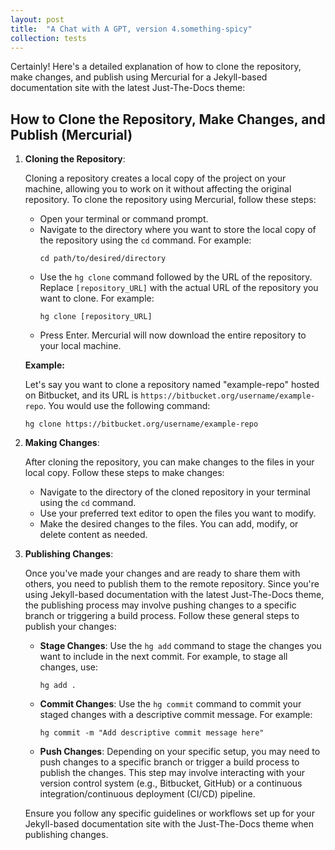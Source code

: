 ```yaml
---
layout: post
title:  "A Chat with A GPT, version 4.something-spicy"
collection: tests
---
```


Certainly! Here's a detailed explanation of how to clone the repository, make changes, and publish using Mercurial for a Jekyll-based documentation site with the latest Just-The-Docs theme:

## How to Clone the Repository, Make Changes, and Publish (Mercurial)

1. **Cloning the Repository**:

   Cloning a repository creates a local copy of the project on your machine, allowing you to work on it without affecting the original repository. To clone the repository using Mercurial, follow these steps:

   - Open your terminal or command prompt.
   - Navigate to the directory where you want to store the local copy of the repository using the `cd` command. For example:
     ```shell
     cd path/to/desired/directory
     ```
   - Use the `hg clone` command followed by the URL of the repository. Replace `[repository_URL]` with the actual URL of the repository you want to clone. For example:
     ```shell
     hg clone [repository_URL]
     ```
   - Press Enter. Mercurial will now download the entire repository to your local machine.

   **Example:**

   Let's say you want to clone a repository named "example-repo" hosted on Bitbucket, and its URL is `https://bitbucket.org/username/example-repo`. You would use the following command:
   ```shell
   hg clone https://bitbucket.org/username/example-repo
   ```

2. **Making Changes**:

   After cloning the repository, you can make changes to the files in your local copy. Follow these steps to make changes:

   - Navigate to the directory of the cloned repository in your terminal using the `cd` command.
   - Use your preferred text editor to open the files you want to modify.
   - Make the desired changes to the files. You can add, modify, or delete content as needed.

3. **Publishing Changes**:

   Once you've made your changes and are ready to share them with others, you need to publish them to the remote repository. Since you're using Jekyll-based documentation with the latest Just-The-Docs theme, the publishing process may involve pushing changes to a specific branch or triggering a build process. Follow these general steps to publish your changes:

   - **Stage Changes**: Use the `hg add` command to stage the changes you want to include in the next commit. For example, to stage all changes, use:
     ```shell
     hg add .
     ```
   - **Commit Changes**: Use the `hg commit` command to commit your staged changes with a descriptive commit message. For example:
     ```shell
     hg commit -m "Add descriptive commit message here"
     ```
   - **Push Changes**: Depending on your specific setup, you may need to push changes to a specific branch or trigger a build process to publish the changes. This step may involve interacting with your version control system (e.g., Bitbucket, GitHub) or a continuous integration/continuous deployment (CI/CD) pipeline.

   Ensure you follow any specific guidelines or workflows set up for your Jekyll-based documentation site with the Just-The-Docs theme when publishing changes.